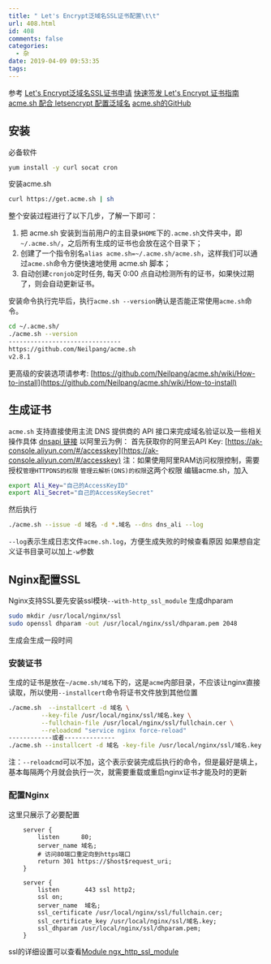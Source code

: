 ```yaml
---
title: " Let's Encrypt泛域名SSL证书配置\t\t"
url: 408.html
id: 408
comments: false
categories:
  - 杂
date: 2019-04-09 09:53:35
tags:
---
```


参考 [Let's Encrypt泛域名SSL证书申请](https://www.laozuo.org/11668.html) [快速签发 Let's Encrypt 证书指南](https://www.cnblogs.com/esofar/p/9291685.html) [acme.sh 配合 letsencrypt 配置泛域名](https://www.jianshu.com/p/dbe180979e77) [acme.sh的GitHub](https://github.com/Neilpang/acme.sh)

安装
--

必备软件

```bash
yum install -y curl socat cron
```


安装acme.sh

```bash
curl https://get.acme.sh | sh
```


整个安装过程进行了以下几步，了解一下即可：

1.  把 acme.sh 安装到当前用户的主目录`$HOME`下的`.acme.sh`文件夹中，即`~/.acme.sh/`，之后所有生成的证书也会放在这个目录下；
2.  创建了一个指令别名`alias acme.sh=~/.acme.sh/acme.sh`，这样我们可以通过`acme.sh`命令方便快速地使用 acme.sh 脚本；
3.  自动创建`cronjob`定时任务, 每天 0:00 点自动检测所有的证书，如果快过期了，则会自动更新证书。

安装命令执行完毕后，执行`acme.sh --version`确认是否能正常使用`acme.sh`命令。

```bash
cd ~/.acme.sh/
./acme.sh --version
-------------------------------
https://github.com/Neilpang/acme.sh
v2.8.1
```


更高级的安装选项请参考: [https://github.com/Neilpang/acme.sh/wiki/How-to-install](https://github.com/Neilpang/acme.sh/wiki/How-to-install)

生成证书
----

`acme.sh` 支持直接使用主流 DNS 提供商的 API 接口来完成域名验证以及一些相关操作具体 [dnsapi 链接](https://github.com/Neilpang/acme.sh/tree/master/dnsapi) 以阿里云为例： 首先获取你的阿里云API Key: [https://ak-console.aliyun.com/#/accesskey](https://ak-console.aliyun.com/#/accesskey) 注：如果使用阿里RAM访问权限控制，需要授权`管理HTTPDNS的权限` `管理云解析(DNS)的权限`这两个权限 编辑acme.sh，加入

```bash
export Ali_Key="自己的AccessKeyID"
export Ali_Secret="自己的AccessKeySecret"
```


然后执行

```bash
./acme.sh --issue -d 域名 -d *.域名 --dns dns_ali --log
```


`--log`表示生成日志文件`acme.sh.log`，方便生成失败的时候查看原因 如果想自定义证书目录可以加上`-w`参数

Nginx配置SSL
----------

Nginx支持SSL要先安装ssl模块`--with-http_ssl_module` 生成dhparam

```bash
sudo mkdir /usr/local/nginx/ssl
sudo openssl dhparam -out /usr/local/nginx/ssl/dhparam.pem 2048
```


生成会生成一段时间

### 安装证书

生成的证书是放在`~/acme.sh/域名`下的，这是`acme`内部目录，不应该让nginx直接读取，所以使用`--installcert`命令将证书文件放到其他位置

```bash
./acme.sh  --installcert -d 域名 \
         --key-file /usr/local/nginx/ssl/域名.key \
         --fullchain-file /usr/local/nginx/ssl/fullchain.cer \
         --reloadcmd "service nginx force-reload"
------------或者--------------
./acme.sh --installcert -d 域名 -key-file /usr/local/nginx/ssl/域名.key --fullchain-file /usr/local/nginx/ssl/fullchain.cer --reloadcmd "server nginx force-reload"
```


注：`--reloadcmd`可以不加，这个表示安装完成后执行的命令，但是最好是填上，基本每隔两个月就会执行一次，就需要重载或重启nginx证书才能及时的更新

### 配置Nginx

这里只展示了必要配置

```nginx
    server {
        listen      80;
        server_name 域名;
        # 访问80端口重定向到https端口
        return 301 https://$host$request_uri;
    }

    server {
        listen       443 ssl http2;
        ssl on;
        server_name  域名;
        ssl_certificate /usr/local/nginx/ssl/fullchain.cer;
        ssl_certificate_key /usr/local/nginx/ssl/域名.key;
        ssl_dhparam /usr/local/nginx/ssl/dhparam.pem;
    }
```


ssl的详细设置可以查看[Module ngx\_http\_ssl_module](http://nginx.org/en/docs/http/ngx_http_ssl_module.html)